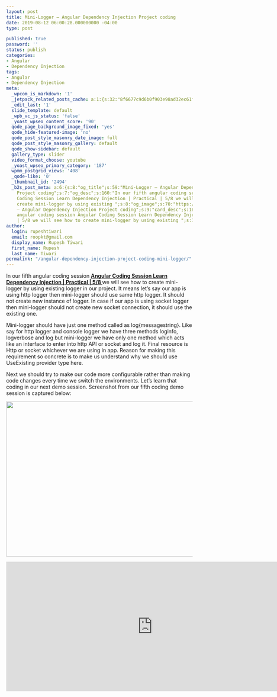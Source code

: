 ```yaml
---
layout: post
title: Mini-Logger – Angular Dependency Injection Project coding
date: 2019-08-12 06:00:28.000000000 -04:00
type: post

published: true
password: ''
status: publish
categories:
- Angular
- Dependency Injection
tags:
- Angular
- Dependency Injection
meta:
  _wpcom_is_markdown: '1'
  _jetpack_related_posts_cache: a:1:{s:32:"8f6677c9d6b0f903e98ad32ec61f8deb";a:2:{s:7:"expires";i:1609993501;s:7:"payload";a:3:{i:0;a:1:{s:2:"id";i:2502;}i:1;a:1:{s:2:"id";i:2511;}i:2;a:1:{s:2:"id";i:2514;}}}}
  _edit_last: '1'
  slide_template: default
  _wpb_vc_js_status: 'false'
  _yoast_wpseo_content_score: '90'
  qode_page_background_image_fixed: 'yes'
  qode_hide-featured-image: 'no'
  qode_post_style_masonry_date_image: full
  qode_post_style_masonry_gallery: default
  qode_show-sidebar: default
  gallery_type: slider
  video_format_choose: youtube
  _yoast_wpseo_primary_category: '187'
  wpmm_postgrid_views: '408'
  _qode-like: '0'
  _thumbnail_id: '2494'
  _b2s_post_meta: a:6:{s:8:"og_title";s:59:"Mini-Logger – Angular Dependency Injection
    Project coding";s:7:"og_desc";s:160:"In our fifth angular coding session Angular
    Coding Session Learn Dependency Injection | Practical | 5/8 we will see how to
    create mini-logger by using existing ";s:8:"og_image";s:70:"https://blog.rupeshtiwari.com/wp-content/uploads/2019/07/RUPESH-92.png";s:10:"card_title";s:59:"Mini-Logger
    – Angular Dependency Injection Project coding";s:9:"card_desc";s:160:"In our fifth
    angular coding session Angular Coding Session Learn Dependency Injection | Practical
    | 5/8 we will see how to create mini-logger by using existing ";s:10:"card_image";s:70:"https://blog.rupeshtiwari.com/wp-content/uploads/2019/07/RUPESH-92.png";}
author:
  login: rupeshtiwari
  email: roopkt@gmail.com
  display_name: Rupesh Tiwari
  first_name: Rupesh
  last_name: Tiwari
permalink: "/angular-dependency-injection-project-coding-mini-logger/"
---
```

<p>In our fifth angular coding session <a href="https://www.youtube.com/watch?v=SIAuVR3u3m8&amp;list=PLZed_adPqIJrQ5uFoaQg8P_fDNGjpeSRH&amp;index=32" target="_blank" rel="noopener noreferrer"><strong>Angular Coding Session Learn Dependency Injection | Practical | 5/8 </strong></a>we will see how to create mini-logger by using existing logger in our project. It means let’s say our app is using http logger then mini-logger should use same http logger. It should not create new instance of logger. In case if our app is using socket logger then mini-logger should not create new socket connection, it should use the existing one.</p>
<p>Mini-logger should have just one method called as log{messagestring}. Like say for http logger and console logger we have three methods loginfo, logverbose and log but mini-logger we have only one method which acts like an interface to enter into http API or socket and log it. Final resource is Http or socket whichever we are using in app. Reason for making this requirement so concrete is to make us understand why we should use UseExisting provider type here.</p>
<p>Next we should try to make our code more configurable rather than making code changes every time we switch the environments. Let’s learn that coding in our next demo session. Screenshot from our fifth coding demo session is captured below:</p>
<p><img class="alignnone size-full wp-image-2509" src="{{ site.baseurl }}/assets/2019/08/DI_Coding_5.png" alt="" width="790" height="419" /></p>
<p><iframe src="https://www.youtube.com/embed/SIAuVR3u3m8" width="790" height="350" frameborder="0" allowfullscreen="allowfullscreen"><span data-mce-type="bookmark" style="display: inline-block; width: 0px; overflow: hidden; line-height: 0;" class="mce_SELRES_start">﻿</span></iframe></p>
